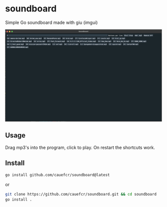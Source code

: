 # soundboard
Simple Go soundboard made with giu (imgui)

![screenshot](./print.png)

## Usage
Drag mp3's into the program, click to play. On restart the shortcuts work.

## Install

```bash
go install github.com/cauefcr/soundboard@latest
```
or
```bash
git clone https://github.com/cauefcr/soundboard.git && cd soundboard
go install .
```
